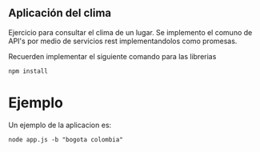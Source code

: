## Aplicación del clima  

Ejercicio para consultar el clima de un lugar.
Se implemento el comuno de API's por medio de servicios rest
implementandolos como promesas.

Recuerden implementar el siguiente comando para las librerias
```
npm install
```

# Ejemplo
Un ejemplo de la aplicacion es:
```
node app.js -b "bogota colombia"
```

